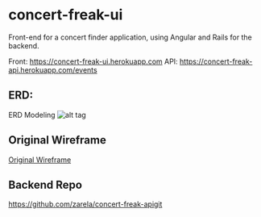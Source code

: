 # concert-freak-ui
Front-end for a concert finder application, using Angular and Rails for the backend.

Front: https://concert-freak-ui.herokuapp.com
API: https://concert-freak-api.herokuapp.com/events

## ERD:

ERD Modeling ![alt tag](http://i.imgur.com/PoTQfi5.png)

## Original Wireframe

[Original Wireframe](https://drive.google.com/file/d/0B9p6hJKmZMZEbDQ2ZGpjOXhfYlE/view?usp=sharing)

## Backend Repo

https://github.com/zarela/concert-freak-apigit
